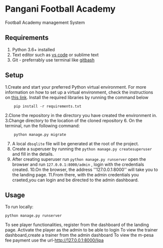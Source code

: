 # Pangani Football Academy

Football Academy management System

## Requirements

1. Python 3.6+ installed
2. Text editor such as [vs code](https://code.visualstudio.com/) or sublime text
3. Git - preferrably use terminal like [gitbash](https://gitforwindows.org/)

## Setup

1.Create and start your preferred Python virtual environment. For
more information on how to set up a virtual environment, check the instructions on [this link](https://tutorial.djangogirls.org/en/django_installation/).
Install the required libraries by running the command below

        pip install -r requirements.txt
        
2.Clone the repository in the directory you have created the environment in.       
3.Change directory to the location of the cloned repository
6. On the terminal, run the following command:

        python manage.py migrate

7. A local ```dbsqlite``` file will be generated at the root of the project.
8. Create a superuser by running the ``python manage.py createsuperuser`` and fill in the details.
9. After creating superuser run ``python manage.py runserver`` open the browser and run  ``127.0.0.1:8000/admin`` , login with the credentials created.
10.On the browser, the address  ''127.0.0.1:8000'' will take you to the landing page.
11.From there, with the admin credentials you craeted,you can login and be directed to the admin dashboard.


## Usage

To run locally:

    python manage.py runserver
To see player functionalities, register from the dashboard of the landing page.
Activate the player as the admin to be able to login
To view the trainer dashboard,create a trainer from the admin dashboard
To view the m-pesa fee payment use the url-http://127.0.0.1:8000/lipa

